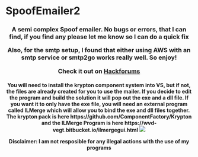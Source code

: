 # SpoofEmailer2

<h3 align="center"> A semi complex Spoof emailer. No bugs or errors, that I can find, if you find any please let me know so I can do a quick fix

Also, for the smtp setup, I found that either using AWS with an smtp service or smtp2go works really well. So enjoy!

Check it out on <a href="https://hackforums.net/member.php?action=register&referrer=4952323">Hackforums</a> </h3>
<h4 align="center">
You will need to install the krypton component system into VS, but if not, the files are already created for you to use the mailer. If you decide to edit the program and build the solution it will pop out the exe and a dll file. If you want it to only have the exe file, you will need an external program called ILMerge which will allow you to bind the exe and dll files together. The krypton pack is here https://github.com/ComponentFactory/Krypton and the ILMerge Program is here https://wvd-vegt.bitbucket.io/ilmergegui.html

<img src="https://raw.githubusercontent.com/roast247/SpoofMailer2/main/Mailer%202.0.png">

Disclaimer: I am not resposible for any illegal actions with the use of my programs
</h4>
